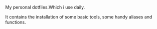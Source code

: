 My personal dotfiles.Which i use daily.

It contains the installation of some basic tools, some handy aliases and functions.


